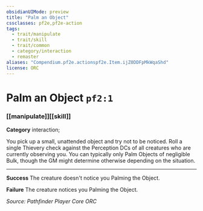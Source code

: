 ```yaml
---
obsidianUIMode: preview
title: "Palm an Object"
cssclasses: pf2e,pf2e-action
tags:
  - trait/manipulate
  - trait/skill
  - trait/common
  - category/interaction
  - remaster
aliases: "Compendium.pf2e.actionspf2e.Item.ijZ0DDFpMkWqaShd"
license: ORC
---
```

# Palm an Object `pf2:1`

### [[manipulate]][[skill]]

**Category** interaction; 




You pick up a small, unattended object and try not to be noticed. Roll a single Thievery check against the Perception DCs of all creatures who are currently observing you. You can typically only Palm Objects of negligible Bulk, though the GM might determine otherwise depending on the situation.

* * *

**Success** The creature doesn't notice you Palming the Object.

**Failure** The creature notices you Palming the Object.

*Source: Pathfinder Player Core*
*ORC*